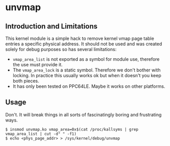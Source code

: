 # unvmap

## Introduction and Limitations

This kernel module is a simple hack to remove kernel vmap page table
entries a specific physical address. It should not be used and was
created solely for debug purposes so has several limitations:

* `vmap_area_list` is not exported as a symbol for module use,
  therefore the use must provide it.
* The `vmap_area_lock` is a static symbol. Therefore we don't bother
  with locking. In practice this usually works ok but when it doesn't
  you keep both pieces.
* It has only been tested on PPC64LE. Maybe it works on other
  platforms.

## Usage

Don't. It will break things in all sorts of fascinatingly boring and
frustrating ways.

	$ insmod unvmap.ko vmap_area=0x$(cat /proc/kallsyms | grep vmap_area_list | cut -d" " -f1)
	$ echo <phys_page_addr> > /sys/kernel/debug/unvmap
